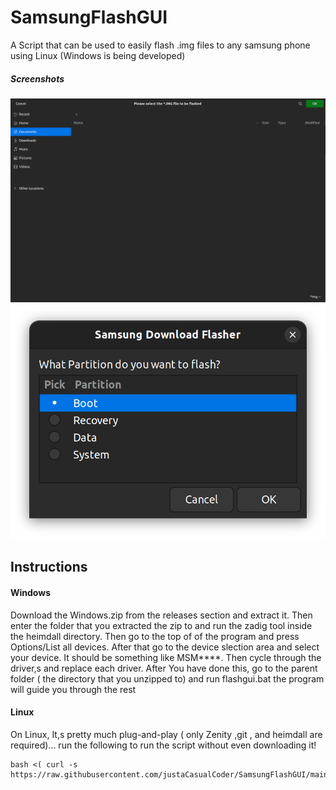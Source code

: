 # SamsungFlashGUI
A Script that can be used to easily flash .img files to any samsung phone using Linux (Windows is being developed)
##### Screenshots
<img src="Images/FileSelect.png" width="600px" > <img src="Images/SelectPart.png" width="600px" >
## Instructions
#### Windows
Download the Windows.zip from the releases section and extract it. Then enter the folder that you extracted the zip to and run the zadig tool inside the heimdall directory. Then go to the top of of the program and press Options/List all devices. After that go to the device slection area and select your device. It should be something like MSM****. Then cycle through the driver,s and replace each driver. 
After You have done this, go to the parent folder ( the directory that you unzipped to) and run flashgui.bat the program will guide you through the rest
#### Linux
On Linux, It,s pretty much plug-and-play ( only Zenity ,git , and heimdall are required)... run the following to run the script without even downloading it!
```
bash <( curl -s https://raw.githubusercontent.com/justaCasualCoder/SamsungFlashGUI/main/FLASH.sh)
```